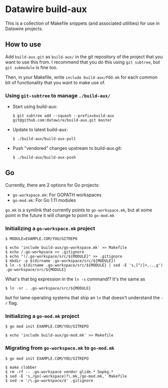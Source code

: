# Datawire build-aux

This is a collection of Makefile snippets (and associated utilities)
for use in Datawire projects.

## How to use

Add `build-aux.git` as `build-aux/` in the git repository of the
project that you want to use this from.  I recommend that you do this
using `git subtree`, but `git submodule` is fine too.

Then, in your Makefile, write `include build-aux/FOO.mk` for each
common bit of functionality that you want to make use of.

### Using `git-subtree` to manage `./build-aux/`

 - Start using build-aux:

       $ git subtree add --squash --prefix=build-aux git@github.com:datawire/build-aux.git master

 - Update to latest build-aux:

       $ ./build-aux/build-aux-pull

 - Push "vendored" changes upstream to build-aux.git:

       $ ./build-aux/build-aux-push

## Go

Currently, there are 2 options for Go projects:

 - `go-workspace.mk`: For GOPATH workspaces
 - `go-mod.mk`: For Go 1.11 modules

`go.mk` is a symlink that currently points to `go-workspace.mk`, but
at some point in the future it will change to point to `go-mod.mk`

### Initializing a `go-workspace.mk` project

	$ MODULE=EXAMPLE.COM/YOU/GITREPO

	$ echo 'include build-aux/go-workspace.mk' >> Makefile
	$ echo /.go-workpsace >> .gitignore
	$ echo "!/.go-workspace/src/${MODULE}" >> .gitignore
	$ mkdir -p $(dirname .go-workspace/src/${MODULE})
	$ ln -s $(dirname .go-workspace/src/${MODULE} | sed -E 's,[^/]+,..,g') .go-workspace/src/${MODULE}

What's that big expression in the `ln -s` command!?  It's the same as

	$ ln -sr . .go-workspace/src/${MODULE}

but for lame operating systems that ship an `ln` that doesn't
understand the `-r` flag.

### Initializing a `go-mod.mk` project

	$ go mod init EXAMPLE.COM/YOU/GITREPO

	$ echo 'include build-aux/go-mod.mk' >> Makefile

### Migrating from `go-workspace.mk` to `go-mod.mk`

	$ go mod init EXAMPLE.COM/YOU/GITREPO

	$ make clobber
	$ rm -rf -- .go-workspace vendor glide.* Gopkg.*
	$ sed -E 's,/go(-workspace)?\.mk,/go-mod.mk,' Makefile
	$ sed -e '/\.go-workspace/d' .gitignore
